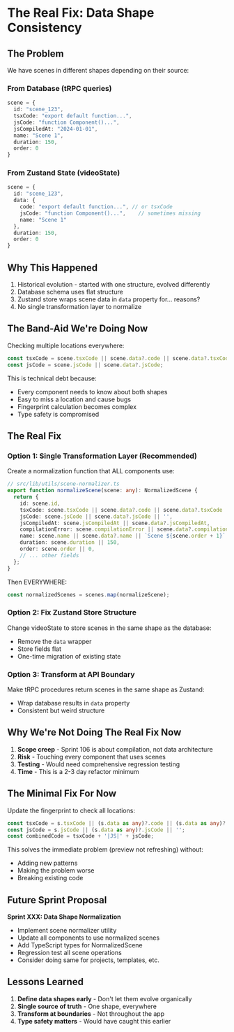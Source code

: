 # The Real Fix: Data Shape Consistency

## The Problem
We have scenes in different shapes depending on their source:

### From Database (tRPC queries)
```typescript
scene = {
  id: "scene_123",
  tsxCode: "export default function...",
  jsCode: "function Component()...", 
  jsCompiledAt: "2024-01-01",
  name: "Scene 1",
  duration: 150,
  order: 0
}
```

### From Zustand State (videoState)
```typescript
scene = {
  id: "scene_123", 
  data: {
    code: "export default function...", // or tsxCode
    jsCode: "function Component()...",    // sometimes missing
    name: "Scene 1"
  },
  duration: 150,
  order: 0
}
```

## Why This Happened
1. Historical evolution - started with one structure, evolved differently
2. Database schema uses flat structure
3. Zustand store wraps scene data in `data` property for... reasons?
4. No single transformation layer to normalize

## The Band-Aid We're Doing Now
Checking multiple locations everywhere:
```typescript
const tsxCode = scene.tsxCode || scene.data?.code || scene.data?.tsxCode;
const jsCode = scene.jsCode || scene.data?.jsCode;
```

This is technical debt because:
- Every component needs to know about both shapes
- Easy to miss a location and cause bugs
- Fingerprint calculation becomes complex
- Type safety is compromised

## The Real Fix

### Option 1: Single Transformation Layer (Recommended)
Create a normalization function that ALL components use:

```typescript
// src/lib/utils/scene-normalizer.ts
export function normalizeScene(scene: any): NormalizedScene {
  return {
    id: scene.id,
    tsxCode: scene.tsxCode || scene.data?.code || scene.data?.tsxCode || '',
    jsCode: scene.jsCode || scene.data?.jsCode || '',
    jsCompiledAt: scene.jsCompiledAt || scene.data?.jsCompiledAt,
    compilationError: scene.compilationError || scene.data?.compilationError,
    name: scene.name || scene.data?.name || `Scene ${scene.order + 1}`,
    duration: scene.duration || 150,
    order: scene.order || 0,
    // ... other fields
  };
}
```

Then EVERYWHERE:
```typescript
const normalizedScenes = scenes.map(normalizeScene);
```

### Option 2: Fix Zustand Store Structure
Change videoState to store scenes in the same shape as the database:
- Remove the `data` wrapper
- Store fields flat
- One-time migration of existing state

### Option 3: Transform at API Boundary
Make tRPC procedures return scenes in the same shape as Zustand:
- Wrap database results in `data` property
- Consistent but weird structure

## Why We're Not Doing The Real Fix Now

1. **Scope creep** - Sprint 106 is about compilation, not data architecture
2. **Risk** - Touching every component that uses scenes
3. **Testing** - Would need comprehensive regression testing
4. **Time** - This is a 2-3 day refactor minimum

## The Minimal Fix For Now

Update the fingerprint to check all locations:
```typescript
const tsxCode = s.tsxCode || (s.data as any)?.code || (s.data as any)?.tsxCode || '';
const jsCode = s.jsCode || (s.data as any)?.jsCode || '';
const combinedCode = tsxCode + '|JS|' + jsCode;
```

This solves the immediate problem (preview not refreshing) without:
- Adding new patterns
- Making the problem worse
- Breaking existing code

## Future Sprint Proposal

**Sprint XXX: Data Shape Normalization**
- Implement scene normalizer utility
- Update all components to use normalized scenes
- Add TypeScript types for NormalizedScene
- Regression test all scene operations
- Consider doing same for projects, templates, etc.

## Lessons Learned

1. **Define data shapes early** - Don't let them evolve organically
2. **Single source of truth** - One shape, everywhere
3. **Transform at boundaries** - Not throughout the app
4. **Type safety matters** - Would have caught this earlier